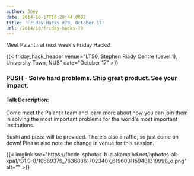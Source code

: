 ```yaml
---
author: Joey
date: 2014-10-17T16:29:44.000Z
title: 'Friday Hacks #79, October 17'
url: /2014/10/friday-hacks-79
---
```


Meet Palantir at next week's Friday Hacks!

{{< friday_hack_header venue="LT50, Stephen Riady Centre (Level 1), University Town, NUS" date="October 17" >}}

### PUSH - Solve hard problems. Ship great product. See your impact.

#### Talk Description:

Come meet the Palantir team and learn more about how you can join them in solving the most important problems for the world's most important institutions.

Sushi and pizza will be provided. There's also a raffle, so just come on down! Please also note the change in venue for this session.

<div>
{{< imglink src="https://fbcdn-sphotos-b-a.akamaihd.net/hphotos-ak-xpa1/t31.0-8/10669379_763683617023407_6196031159481319998_o.png" alt="" >}}
</div>
